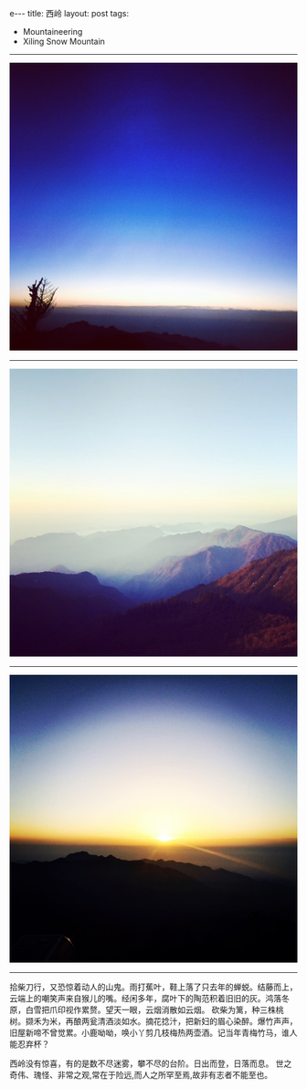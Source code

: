e---
title: 西岭
layout: post
tags:
  - Mountaineering
  - Xiling Snow Mountain
---

![sky](/media/files/2015/03/29/sky.jpg)

---

![shan](/media/files/2015/03/29/shan.jpg)

---

![sunrise](/media/files/2015/03/29/sunrise.jpg)

---

拾柴刀行，又恐惊着动人的山鬼。雨打蕉叶，鞋上落了只去年的蝉蜕。结藤而上，云端上的嘲笑声来自猴儿的嘴。经闲多年，腐叶下的陶范积着旧旧的灰。鸿落冬原，白雪把爪印视作累赘。望天一眼，云烟消散如云烟。 
砍柴为篱，种三株桃树。撷禾为米，再酿两瓮清酒淡如水。摘花捻汁，把新妇的眉心染醉。爆竹声声，旧屋新啼不曾觉累。小鹿呦呦，唤小丫剪几枝梅热两壶酒。记当年青梅竹马，谁人能忍弃杯？

西岭没有惊喜，有的是数不尽迷雾，攀不尽的台阶。日出而登，日落而息。
世之奇伟、瑰怪、非常之观,常在于险远,而人之所罕至焉,故非有志者不能至也。
